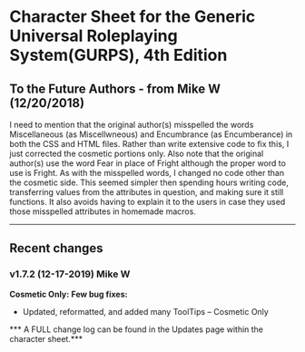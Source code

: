 # Character Sheet for the Generic Universal Roleplaying System(GURPS), 4th Edition

## To the Future Authors - from Mike W (12/20/2018)
I need to mention that the original author(s) misspelled the words Miscellaneous (as Miscellwneous) and Encumbrance (as Encumberance) in both the CSS and HTML files. Rather than write extensive code to fix this, I just corrected the cosmetic portions only. Also note that the original author(s) use the word Fear in place of Fright although the proper word to use is Fright. As with the misspelled words, I changed no code other than the cosmetic side. This seemed simpler then spending hours writing code, transferring values from the attributes in question, and making sure it still functions. It also avoids having to explain it to the users in case they used those misspelled attributes in homemade macros.

-------------------------------------------------------------------------------------------------------
## Recent changes

### v1.7.2 (12-17-2019) Mike W

**Cosmetic Only:**
**Few bug fixes:**

* Updated, reformatted, and added many ToolTips – Cosmetic Only

*** A FULL change log can be found in the Updates page within the character sheet.***